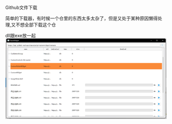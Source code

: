 Github文件下载

简单的下载器，有时候一个仓里的东西太多太杂了，但是又处于某种原因懒得处理,又不想全部下载这个仓

dll跟exe放一起
![](https://github.com/suncaiyu/Githubdownload/blob/main/snap/1.png)